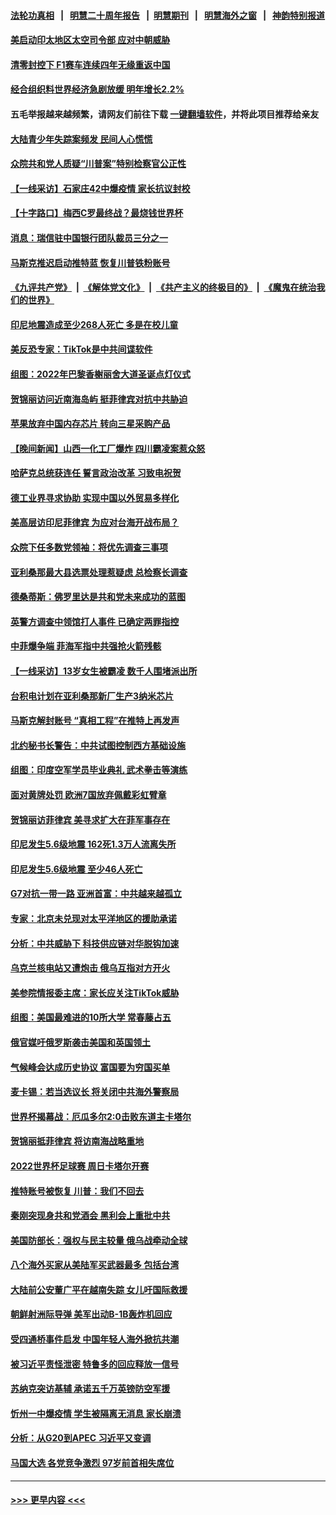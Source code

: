 #### [法轮功真相](https://github.com/gfw-breaker/truth/blob/master/README.md?t=0) &nbsp;&nbsp;|&nbsp;&nbsp; [明慧二十周年报告](https://github.com/gfw-breaker/mh-reports/blob/master/README.md?t=0) &nbsp;&nbsp;|&nbsp;&nbsp;[明慧期刊](https://github.com/gfw-breaker/mh-qikan) &nbsp;&nbsp;|&nbsp;&nbsp; [明慧海外之窗](https://github.com/gfw-breaker/mh-news/blob/master/README.md?t=0) &nbsp;&nbsp;|&nbsp;&nbsp; [神韵特别报道](https://github.com/gfw-breaker/mh-news/blob/master/shenyun.md?t=0)
#### [美启动印太地区太空司令部 应对中朝威胁](../pages/nsc418/n13871258.md?t=11231450) 
#### [清零封控下 F1赛车连续四年无缘重返中国](../pages/nsc418/n13871205.md?t=11231450) 
#### [经合组织料世界经济急剧放缓 明年增长2.2%](../pages/nsc418/n13871095.md?t=11231450) 
#### 五毛举报越来越频繁，请网友们前往下载 [一键翻墙软件](https://github.com/gfw-breaker/ssr-accounts)，并将此项目推荐给亲友
#### [大陆青少年失踪案频发 民间人心慌慌](../pages/nsc418/n13870138.md?t=11231450) 
#### [众院共和党人质疑“川普案”特别检察官公正性](../pages/nsc418/n13870996.md?t=11231450) 
#### [【一线采访】石家庄42中爆疫情 家长抗议封校](../pages/nsc418/n13870759.md?t=11231450) 
#### [【十字路口】梅西C罗最终战？最烧钱世界杯](../pages/nsc418/n13870858.md?t=11231450) 
#### [消息：瑞信驻中国银行团队裁员三分之一](../pages/nsc418/n13871012.md?t=11231450) 
#### [马斯克推迟启动推特蓝 恢复川普铁粉账号](../pages/nsc418/n13870442.md?t=11231450) 
#### [《九评共产党》](https://github.com/begood0513/9ping.md/blob/master/README.md) &nbsp;|&nbsp; [《解体党文化》](../../../../jtdwh.md/blob/master/README.md)  &nbsp;|&nbsp; [《共产主义的终极目的》](../../../../gczydzjmd.md/blob/master/README.md) &nbsp;|&nbsp; [《魔鬼在统治我们的世界》](../../../../mgztzwmdsj.md/blob/master/README.md) 
#### [印尼地震造成至少268人死亡 多是在校儿童](../pages/nsc418/n13870962.md?t=11231450) 
#### [美反恐专家：TikTok是中共间谍软件](../pages/nsc418/n13870989.md?t=11231450) 
#### [组图：2022年巴黎香榭丽舍大道圣诞点灯仪式](../pages/nsc418/n13870821.md?t=11231450) 
#### [贺锦丽访问近南海岛屿 挺菲律宾对抗中共胁迫](../pages/nsc418/n13870859.md?t=11231450) 
#### [苹果放弃中国内存芯片 转向三星采购产品](../pages/nsc418/n13870732.md?t=11231450) 
#### [【晚间新闻】山西一化工厂爆炸 四川霸凌案惹众怒](../pages/nsc418/n13870739.md?t=11231450) 
#### [哈萨克总统获连任 誓言政治改革 习致电祝贺](../pages/nsc418/n13870564.md?t=11231450) 
#### [德工业界寻求协助 实现中国以外贸易多样化](../pages/nsc418/n13870552.md?t=11231450) 
#### [美高层访印尼菲律宾 为应对台海开战布局？](../pages/nsc418/n13870434.md?t=11231450) 
#### [众院下任多数党领袖：将优先调查三事项](../pages/nsc418/n13870393.md?t=11231450) 
#### [亚利桑那最大县选票处理惹疑虑 总检察长调查](../pages/nsc418/n13869728.md?t=11231450) 
#### [德桑蒂斯：佛罗里达是共和党未来成功的蓝图](../pages/nsc418/n13870359.md?t=11231450) 
#### [英警方调查中领馆打人事件 已确定两罪指控](../pages/nsc418/n13870325.md?t=11231450) 
#### [中菲爆争端 菲海军指中共强抢火箭残骸](../pages/nsc418/n13870342.md?t=11231450) 
#### [【一线采访】13岁女生被霸凌 数千人围堵派出所](../pages/nsc418/n13870140.md?t=11231450) 
#### [台积电计划在亚利桑那新厂生产3纳米芯片](../pages/nsc418/n13870302.md?t=11231450) 
#### [马斯克解封账号 “真相工程”在推特上再发声](../pages/nsc418/n13870326.md?t=11231450) 
#### [北约秘书长警告：中共试图控制西方基础设施](../pages/nsc418/n13870346.md?t=11231450) 
#### [组图：印度空军学员毕业典礼 武术拳击等演练](../pages/nsc418/n13870146.md?t=11231450) 
#### [面对黄牌处罚 欧洲7国放弃佩戴彩虹臂章](../pages/nsc418/n13870255.md?t=11231450) 
#### [贺锦丽访菲律宾 美寻求扩大在菲军事存在](../pages/nsc418/n13870191.md?t=11231450) 
#### [印尼发生5.6级地震 162死1.3万人流离失所](../pages/nsc418/n13870216.md?t=11231450) 
#### [印尼发生5.6级地震 至少46人死亡](../pages/nsc418/n13870173.md?t=11231450) 
#### [G7对抗一带一路 亚洲首富：中共越来越孤立](../pages/nsc418/n13870066.md?t=11231450) 
#### [专家：北京未兑现对太平洋地区的援助承诺](../pages/nsc418/n13870094.md?t=11231450) 
#### [分析：中共威胁下 科技供应链对华脱钩加速](../pages/nsc418/n13870001.md?t=11231450) 
#### [乌克兰核电站又遭炮击 俄乌互指对方开火](../pages/nsc418/n13869857.md?t=11231450) 
#### [美参院情报委主席：家长应关注TikTok威胁](../pages/nsc418/n13869735.md?t=11231450) 
#### [组图：美国最难进的10所大学 常春藤占五](../pages/nsc418/n13859201.md?t=11231450) 
#### [俄官媒吁俄罗斯袭击美国和英国领土](../pages/nsc418/n13869734.md?t=11231450) 
#### [气候峰会达成历史协议 富国要为穷国买单](../pages/nsc418/n13869697.md?t=11231450) 
#### [麦卡锡：若当选议长 将关闭中共海外警察局](../pages/nsc418/n13869693.md?t=11231450) 
#### [世界杯揭幕战：厄瓜多尔2:0击败东道主卡塔尔](../pages/nsc418/n13869737.md?t=11231450) 
#### [贺锦丽抵菲律宾 将访南海战略重地](../pages/nsc418/n13869708.md?t=11231450) 
#### [2022世界杯足球赛 周日卡塔尔开赛](../pages/nsc418/n13869677.md?t=11231450) 
#### [推特账号被恢复 川普：我们不回去](../pages/nsc418/n13869649.md?t=11231450) 
#### [秦刚突现身共和党酒会 黑利会上重批中共](../pages/nsc418/n13869661.md?t=11231450) 
#### [美国防部长：强权与民主较量 俄乌战牵动全球](../pages/nsc418/n13869590.md?t=11231450) 
#### [八个海外买家从美陆军买武器最多 包括台湾](../pages/nsc418/n13868794.md?t=11231450) 
#### [大陆前公安董广平在越南失踪 女儿吁国际救援](../pages/nsc418/n13869405.md?t=11231450) 
#### [朝鲜射洲际导弹 美军出动B-1B轰炸机回应](../pages/nsc418/n13869333.md?t=11231450) 
#### [受四通桥事件启发 中国年轻人海外掀抗共潮](../pages/nsc418/n13869264.md?t=11231450) 
#### [被习近平责怪泄密 特鲁多的回应释放一信号](../pages/nsc418/n13869336.md?t=11231450) 
#### [苏纳克突访基辅 承诺五千万英镑防空军援](../pages/nsc418/n13869303.md?t=11231450) 
#### [忻州一中爆疫情 学生被隔离无消息 家长崩溃](../pages/nsc418/n13869090.md?t=11231450) 
#### [分析：从G20到APEC 习近平又变调](../pages/nsc418/n13869256.md?t=11231450) 
#### [马国大选 各党竞争激烈 97岁前首相失席位](../pages/nsc418/n13869279.md?t=11231450) 

----
#### [ >>> 更早内容 <<< ](../indexes/nsc418-earlier.md)
